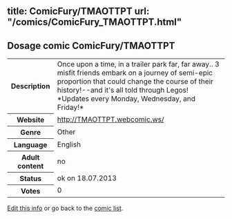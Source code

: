 title: ComicFury/TMAOTTPT
url: "/comics/ComicFury_TMAOTTPT.html"
---
Dosage comic ComicFury/TMAOTTPT
-----------------------------------------

<p id="msg"></p>
<script type="text/javascript">
if (window.location.search === '?edit_info_mail=sent_ok') {
  var elem = document.getElementById("msg");
  elem.innerHTML = 'Edited information sucessfully sent for review, which is usually done daily. Thanks!';
  elem.className = 'ok';
}
</script>
<table class="comicinfo">
<tr>
<th>Description</th><td>Once upon a time, in a trailer park far, far away.. 3 misfit friends embark on a journey of semi-epic proportion that could change the course of their history!--and it's all told through Legos! *Updates every Monday, Wednesday, and Friday!*</td>
</tr>
<tr>
<th>Website</th><td><a href="http://TMAOTTPT.webcomic.ws/">http://TMAOTTPT.webcomic.ws/</a></td>
</tr>
<tr>
<th>Genre</th><td>Other</td>
</tr>
<tr>
<th>Language</th><td>English</td>
</tr>
<tr>
<th>Adult content</th><td>no</td>
</tr>
<tr>
<th>Status</th><td>ok on 18.07.2013</td>
</tr>
<tr>
<th>Votes</th><td>0</td>
</tr>
</table>

[Edit this info](ComicFury_TMAOTTPT_edit.html) or go back to the [comic list](../comic-index.html).
